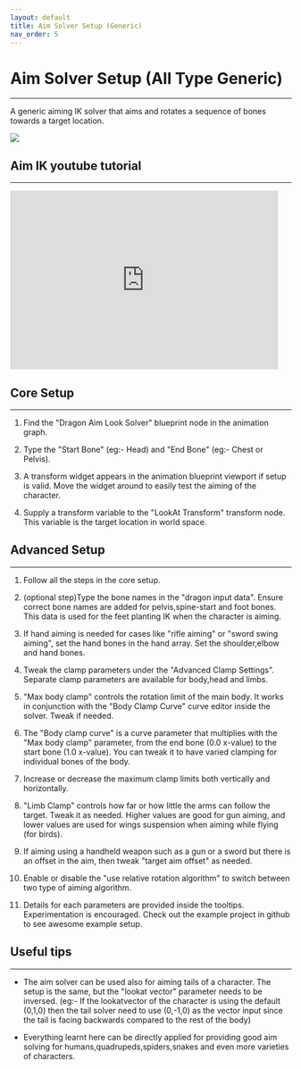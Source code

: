 ```yaml
---
layout: default
title: Aim Solver Setup (Generic)
nav_order: 5
---
```



# Aim Solver Setup (All Type Generic)

---

A generic aiming IK solver that aims and rotates a sequence of bones towards a target location.




<img src="http://codehawk64.github.io/assets/images/aimsolver.PNG" >




## Aim IK youtube tutorial

---

<div class="video-wrapper">
  <iframe width="480" height="320" src="https://www.youtube.com/embed/2_WHVTzAlEM" frameborder="0" allowfullscreen></iframe>
</div>


## Core Setup
---

1) Find the "Dragon Aim Look Solver" blueprint node in the animation graph.

2) Type the "Start Bone" (eg:- Head) and "End Bone" (eg:- Chest or Pelvis).

3) A transform widget appears in the animation blueprint viewport if setup is valid. Move the widget around to easily test the aiming of the character.

4) Supply a transform variable to the "LookAt Transform" transform node. This variable is the target location in world space.


## Advanced Setup
---

1) Follow all the steps in the core setup.

2) (optional step)Type the bone names in the "dragon input data". Ensure correct bone names are added for pelvis,spine-start and foot bones. This data is used for the feet planting IK when the character is aiming.

3) If hand aiming is needed for cases like "rifle aiming" or "sword swing aiming", set the hand bones in the hand array. Set the shoulder,elbow and hand bones.

4) Tweak the clamp parameters under the "Advanced Clamp Settings". Separate clamp parameters are available for body,head and limbs.

5) "Max body clamp" controls the rotation limit of the main body. It works in conjunction with the "Body Clamp Curve" curve editor inside the solver. Tweak if needed.

6) The "Body clamp curve" is a curve parameter that multiplies with the "Max body clamp" parameter, from the end bone (0.0 x-value) to the start bone (1.0 x-value).
You can tweak it to have varied clamping for individual bones of the body.

7) Increase or decrease the maximum clamp limits both vertically and horizontally.

8) "Limb Clamp" controls how far or how little the arms can follow the target. Tweak it as needed. Higher values are good for gun aiming, and lower values are used for wings suspension when aiming while flying (for birds).

9) If aiming using a handheld weapon such as a gun or a sword but there is an offset in the aim, then tweak "target aim offset" as needed.

10) Enable or disable the "use relative rotation algorithm" to switch between two type of aiming algorithm. 

11) Details for each parameters are provided inside the tooltips. Experimentation is encouraged. Check out the example project in github to see awesome example setup.


## Useful tips

---

* The aim solver can be used also for aiming tails of a character. The setup is the same, but the "lookat vector" parameter needs to be inversed.
(eg:- If the lookatvector of the character is using the default (0,1,0) then the tail solver need to use (0,-1,0) as the vector input since the tail is facing backwards compared to the rest of the body)

* Everything learnt here can be directly applied for providing good aim solving for humans,quadrupeds,spiders,snakes and even more varieties of characters.